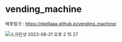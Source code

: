 # vending_machine
배포링크 : https://nkellaaa.github.io/vending_machine/


![스크린샷 2023-08-21 오후 2 15 27](https://github.com/nkEllaaa/vending_machine/assets/97887376/90dca0d8-ddd3-4d54-a3b3-a45163c035a7)
